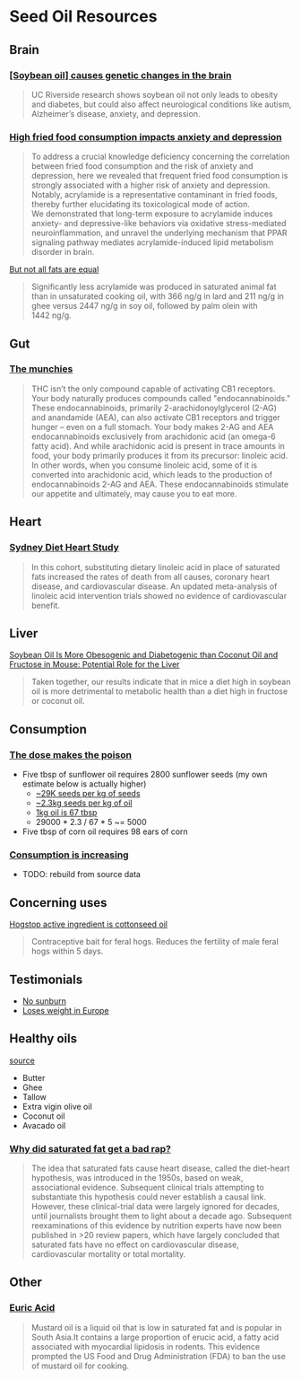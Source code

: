 # Seed Oil Resources

## Brain

### [[Soybean oil] causes genetic changes in the brain](https://www.universityofcalifornia.edu/news/americas-most-widely-consumed-cooking-oil-causes-genetic-changes-brain)

> UC Riverside research shows soybean oil not only leads to obesity and diabetes, but could also affect neurological conditions like autism, Alzheimer’s disease, anxiety, and depression.

### [High fried food consumption impacts anxiety and depression](https://www.pnas.org/doi/10.1073/pnas.2221097120)

> To address a crucial knowledge deficiency concerning the correlation between fried food consumption and the risk of anxiety and depression, here we revealed that frequent fried food consumption is strongly associated with a higher risk of anxiety and depression. Notably, acrylamide is a representative contaminant in fried foods, thereby further elucidating its toxicological mode of action. We demonstrated that long-term exposure to acrylamide induces anxiety- and depressive-like behaviors via oxidative stress-mediated neuroinflammation, and unravel the underlying mechanism that PPAR signaling pathway mediates acrylamide-induced lipid metabolism disorder in brain.

[But not all fats are equal](https://www.sciencedirect.com/science/article/abs/pii/S0308814616308652)

> Significantly less acrylamide was produced in saturated animal fat than in unsaturated cooking oil, with 366 ng/g in lard and 211 ng/g in ghee versus 2447 ng/g in soy oil, followed by palm olein with 1442 ng/g.

## Gut

### [The munchies](https://www.zeroacre.com/blog/seed-oils-cause-the-munchies)

> THC isn’t the only compound capable of activating CB1 receptors. Your body naturally produces compounds called "endocannabinoids."
> These endocannabinoids, primarily 2-arachidonoylglycerol (2-AG) and anandamide (AEA), can also activate CB1 receptors and trigger hunger – even on a full stomach.
> Your body makes 2-AG and AEA endocannabinoids exclusively from arachidonic acid (an omega-6 fatty acid). And while arachidonic acid is present in trace amounts in food, your body primarily produces it from its precursor: linoleic acid. In other words, when you consume linoleic acid, some of it is converted into arachidonic acid, which leads to the production of endocannabinoids 2-AG and AEA. These endocannabinoids stimulate our appetite and ultimately, may cause you to eat more.

## Heart

### [Sydney Diet Heart Study](https://www.bmj.com/content/346/bmj.e8707)

> In this cohort, substituting dietary linoleic acid in place of saturated fats increased the rates of death from all causes, coronary heart disease, and cardiovascular disease. An updated meta-analysis of linoleic acid intervention trials showed no evidence of cardiovascular benefit.

## Liver

[Soybean Oil Is More Obesogenic and Diabetogenic than Coconut Oil and Fructose in Mouse: Potential Role for the Liver](https://journals.plos.org/plosone/article?id=10.1371/journal.pone.0132672)

> Taken together, our results indicate that in mice a diet high in soybean oil is more detrimental to metabolic health than a diet high in fructose or coconut oil.

## Consumption

### [The dose makes the poison](https://twitter.com/SeedOilDsrspctr/status/1673319439968739328)

- Five tbsp of sunflower oil requires 2800 sunflower seeds (my own estimate below is actually higher)
  - [~29K seeds per kg of seeds](https://www.cotswoldseeds.com/species/62/sunflower)
  - [~2.3kg seeds per kg of oil](http://www.doingoilmachine.com/FAQ/how_many_sunflowers_make_a_kg_of_oil_938.html)
  - [1kg oil is 67 tbsp](https://www.inchcalculator.com/convert/kilogram-to-tablespoon/)
  - 29000 \* 2.3 / 67 \* 5 ~= 5000
- Five tbsp of corn oil requires 98 ears of corn

### [Consumption is increasing](https://twitter.com/SeedOilDsrspctr/status/1672235847146504192?s=20)

- TODO: rebuild from source data

## Concerning uses

[Hogstop active ingredient is cottonseed oil](https://hiprofeeds.com/wp-content/uploads/2019/04/13417225.pdf)

> Contraceptive bait for feral hogs. Reduces the fertility of male feral hogs within 5 days.

## Testimonials

- [No sunburn](https://twitter.com/SeedOilDsrspctr/status/1670178296984739843?s=20)
- [Loses weight in Europe](https://twitter.com/seedoildsrspctr/status/1658987790439272449)

## Healthy oils

[source](https://www.seedoilrebellion.com/healthy-oils)

- Butter
- Ghee
- Tallow
- Extra vigin olive oil
- Coconut oil
- Avacado oil

### [Why did saturated fat get a bad rap?](https://www.ncbi.nlm.nih.gov/pmc/articles/PMC9794145/)

> The idea that saturated fats cause heart disease, called the diet-heart hypothesis, was introduced in the 1950s, based on weak, associational evidence. Subsequent clinical trials attempting to substantiate this hypothesis could never establish a causal link. However, these clinical-trial data were largely ignored for decades, until journalists brought them to light about a decade ago. Subsequent reexaminations of this evidence by nutrition experts have now been published in >20 review papers, which have largely concluded that saturated fats have no effect on cardiovascular disease, cardiovascular mortality or total mortality.

## Other

### [Euric Acid](https://pubmed.ncbi.nlm.nih.gov/34924350/#:~:text=Mustard%20oil%20is%20a%20liquid,of%20mustard%20oil%20for%20cooking)

> Mustard oil is a liquid oil that is low in saturated fat and is popular in South Asia.It contains a large proportion of erucic acid, a fatty acid associated with myocardial lipidosis in rodents. This evidence prompted the US Food and Drug Administration (FDA) to ban the use of mustard oil for cooking.
